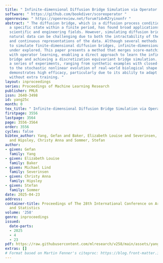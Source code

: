 ```yaml
---
title: " Infinite-dimensional Diffusion Bridge Simulation via Operator Learning "
software: " https://github.com/bookdiver/scoreoperator "
openreview: " https://openreview.net/forum?id=RZryinonfr "
abstract: " The diffusion bridge, which is a diffusion process conditioned on hitting
  a specific state within a finite period, has found broad applications in various
  scientific and engineering fields. However, simulating diffusion bridges for modeling
  natural data can be challenging due to both the intractability of the drift term
  and continuous representations of the data. Although several methods are available
  to simulate finite-dimensional diffusion bridges, infinite-dimensional cases remain
  under explored. This paper presents a method that merges score-matching techniques
  with operator learning, enabling a direct approach to learn the infinite-dimensional
  bridge and achieving a discretization equivariant bridge simulation. We conduct
  a series of experiments, ranging from synthetic examples with closed-form solutions
  to the stochastic nonlinear evolution of real-world biological shape data. Our method
  demonstrates high efficacy, particularly due to its ability to adapt to any resolution
  without extra training. "
layout: inproceedings
series: Proceedings of Machine Learning Research
publisher: PMLR
issn: 2640-3498
id: yang25c
month: 0
tex_title: " Infinite-dimensional Diffusion Bridge Simulation via Operator Learning "
firstpage: 3556
lastpage: 3564
page: 3556-3564
order: 3556
cycles: false
bibtex_author: Yang, Gefan and Baker, Elizabeth Louise and Severinsen, Michael Lind
  and Hipsley, Christy Anna and Sommer, Stefan
author:
- given: Gefan
  family: Yang
- given: Elizabeth Louise
  family: Baker
- given: Michael Lind
  family: Severinsen
- given: Christy Anna
  family: Hipsley
- given: Stefan
  family: Sommer
date: 2025-04-23
address:
container-title: Proceedings of The 28th International Conference on Artificial Intelligence
  and Statistics
volume: '258'
genre: inproceedings
issued:
  date-parts:
  - 2025
  - 4
  - 23
pdf: https://raw.githubusercontent.com/mlresearch/v258/main/assets/yang25c/yang25c.pdf
extras: []
# Format based on Martin Fenner's citeproc: https://blog.front-matter.io/posts/citeproc-yaml-for-bibliographies/
---
```


